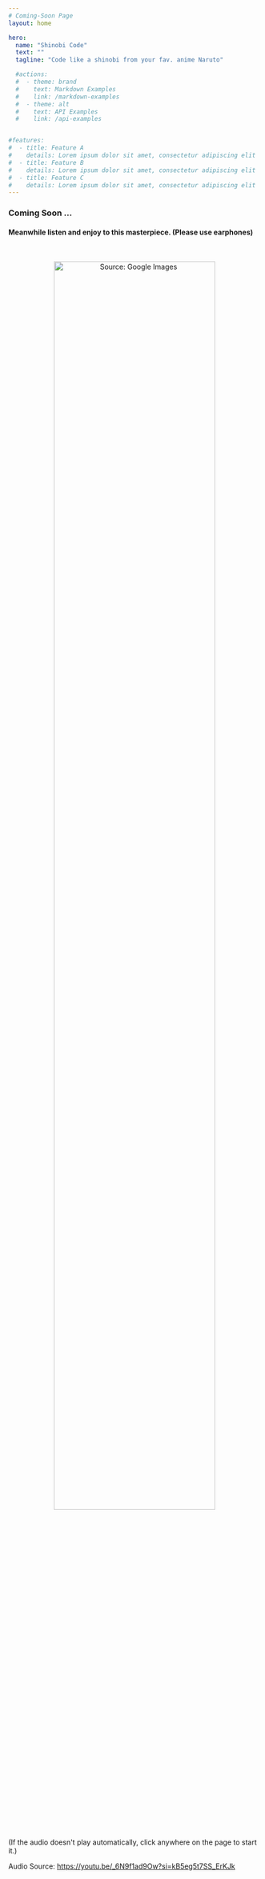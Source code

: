 ```yaml
---
# Coming-Soon Page
layout: home

hero:
  name: "Shinobi Code"
  text: ""
  tagline: "Code like a shinobi from your fav. anime Naruto"

  #actions:
  #  - theme: brand
  #    text: Markdown Examples
  #    link: /markdown-examples
  #  - theme: alt
  #    text: API Examples
  #    link: /api-examples


#features:
#  - title: Feature A
#    details: Lorem ipsum dolor sit amet, consectetur adipiscing elit
#  - title: Feature B
#    details: Lorem ipsum dolor sit amet, consectetur adipiscing elit
#  - title: Feature C
#    details: Lorem ipsum dolor sit amet, consectetur adipiscing elit
---
```


<h3> Coming Soon ...</h3>
<h4>Meanwhile listen and enjoy to this masterpiece. (Please use earphones)</h4>
    <div align="center" style="padding:2rem 0">
        <img width="80%" src="/naruto-jiraiya.jpg" title="Source: Google Images"/>
    </div>

<div style="background-color:;">
(If the audio doesn't play automatically, click anywhere on the page to start it.)
<p>Audio Source: 
    <a href="https://youtu.be/_6N9f1ad9Ow?si=kB5eg5t7SS_ErKJk" target="_blank">https://youtu.be/_6N9f1ad9Ow?si=kB5eg5t7SS_ErKJk</a>
</p>
<audio id="myaudio" autoplay>
    <source src="/samidare.mp3" type="audio/mpeg">
    Your browser does not support the audio element.
</audio>
</div>

<script>
  if (typeof window !== 'undefined' && typeof document !== 'undefined') {
    document.addEventListener('click', () => {
      const audio = document.getElementById('myaudio');
      if (audio) {
        audio.play();
      }
    });
}
</script>
